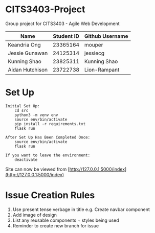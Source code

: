 # CITS3403-Project
Group project for CITS3403 - Agile Web Development

| Name      | Student ID | Github Username |
| ----------- | ----------- | ----------- |
| Keandria Ong | 23365164 | mouper |
| Jessie Gunawan | 24125314 | jessiecg |
| Kunning Shao | 23825311 | Kunning Shao |
| Aidan Hutchison | 23722738  | Lion-Rampant  |


# Set Up
```
Initial Set Up:
    cd src
    python3 -m venv env
    source env/bin/activate
    pip install -r requirements.txt
    flask run

After Set Up Has Been Completed Once:
    source env/bin/activate
    flask run

If you want to leave the environment:
    deactivate
```
Site can now be viewed from [http://127.0.0.1:5000/index](http://127.0.0.1:5000/index)


# Issue Creation Rules
1. Use present tense verbage in title e.g. Create navbar component
2. Add image of design
3. List any reusable components + styles being used
4. Reminder to create new branch for issue
